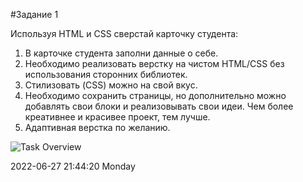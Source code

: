 #Задание 1

Используя HTML и CSS сверстай карточку студента:
1. В карточке студента заполни данные о себе.
2. Необходимо реализовать верстку на чистом HTML/CSS без использования сторонних библиотек.
3. Стилизовать (CSS) можно на свой вкус.
4. Необходимо сохранить страницы, но дополнительно можно добавлять свои блоки и реализовывать свои идеи. Чем более креативнее и красивее проект, тем лучше.
5. Адаптивная верстка по желанию.

![Task Overview](https://fs-thb02.getcourse.ru/fileservice/file/thumbnail/h/e4d8a05407c573d82450260268b9f5da.png/s/s1200x/a/177331/sc/50 "Task Overview")

2022-06-27 21:44:20 Monday
